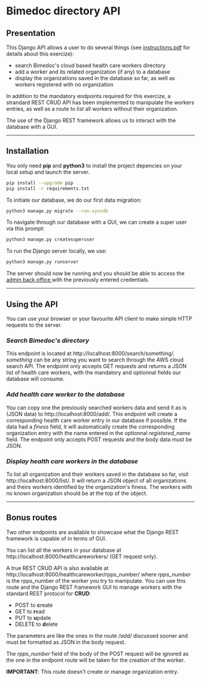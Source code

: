 **<h1>Bimedoc directory API</h1>**

**<h2>Presentation</h2>**

<p>
This Django API allows a user to do several things (see <a href=./instructions.pdf>instructions.pdf</a> for details about this exercize):

- search Bimedoc's cloud based health care workers directory
- add a worker and its related organization (if any) to a database
- display the organizations saved in the database so far, as well as workers registered with no organization

</p>

<p>
In addition to the mandatory endpoints required for this exercize, a strandard REST CRUD API has been implemented to manipulate the workers entries, as well as a route to list all workers without their organization.
</p>

<p>
The use of the Django REST framework allows us to interact with the database with a GUI.
</p>

___

**<h2>Installation</h2>**

You only need **pip** and **python3** to install the project depencies on your local setup and launch the server.

```bash
pip install --upgrade pip
pip install -r requirements.txt
```

To initiate our database, we do our first data migration:

```bash
python3 manage.py migrate --run-syncdb
```

To navigate through our database with a GUI, we can create a super user via this prompt:

```bash
python3 manage.py createsuperuser
```


To run the Django server locally, we use:

```bash
python3 manage.py runserver
```

The server should now be running and you should be able to access the  <a href=http://localhost:8000/admin> admin back office </a> with the previously entered credentials.

___

**<h2>Using the API</h2>** 

You can use your browser or your favourite API client to make simple HTTP requests to the server.


***<h3>Search Bimedoc's directory</h3>***

This endpoint is located at http://localhost:8000/search/something/.  
*something* can be any string you want to search through the AWS cloud search API. The endpoint only accepts GET requests and returns a JSON list of health care workers, with the mandatory and optionnal fields our database will consume.

***<h3>Add health care worker to the database</h3>***
You can copy one the previously searched workers data and send it as is (JSON data) to http://localhost:8000/add/. This endpoint will create a corresponding health care worker entry in our database if possible. If the data had a *finess* field, it will automatically create the corresponding organization entry with the name entered in the optionnal *registered_name* field.
The endpoint only accepts POST requests and the body data must be JSON.

***<h3>Display health care workers in the database</h3>***
To list all organization and their workers saved in the database so far, visit http://localhost:8000/list/. It will return a JSON object of all organizations and theirs workers identified by the organization's finess. The workers with no known organization should be at the top of the object.

___

**<h2>Bonus routes</h2>** 

Two other endpoints are available to showcase what the Django REST framework is capable of in terms of GUI.  

You can list all the workers in your database at http://localhost:8000/healthcareworkers/ (GET request only).

A true REST CRUD API is also available at http://localhost:8000/healthcareworker/rpps_number/ where *rpps_number* is the rpps_number of the worker you try to manipulate. You can use this route and the Django REST framework GUI to manage workers with the standard REST protocol for **CRUD**:
- POST to **c**reate
- GET to **r**ead
- PUT to **u**pdate
- DELETE to **d**elete

The parameters are like the ones in the route */add/* discussed sooner and must be formatted as JSON in the body request. 

The *rpps_number* field of the body of the POST request will be ignored as the one in the endpoint route will be taken for the creation of the worker.

**IMPORTANT**: This route doesn't create or manage organization entry.